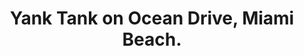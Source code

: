 ---
layout: post
category: photos
title: Yank Tank on Ocean Drive, Miami Beach.
image: ocean-dr-cuban-car
---
